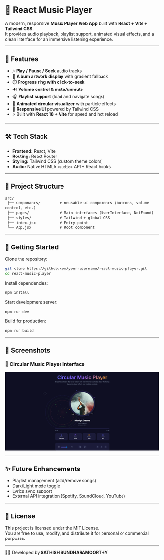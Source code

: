 # 🎵 React Music Player  

A modern, responsive **Music Player Web App** built with **React + Vite + Tailwind CSS**.  
It provides audio playback, playlist support, animated visual effects, and a clean interface for an immersive listening experience.  

---

## 🚀 Features
- 🎶 **Play / Pause / Seek** audio tracks  
- 📀 **Album artwork display** with gradient fallback  
- ⏱️ **Progress ring with click-to-seek**  
- 🔊 **Volume control & mute/unmute**  
- 🎧 **Playlist support** (load and navigate songs)  
- 🌈 **Animated circular visualizer** with particle effects  
- 📱 **Responsive UI** powered by Tailwind CSS  
- ⚡ Built with **React 18 + Vite** for speed and hot reload  

---

## 🛠️ Tech Stack
- **Frontend:** React, Vite  
- **Routing:** React Router  
- **Styling:** Tailwind CSS (custom theme colors)  
- **Audio:** Native HTML5 `<audio>` API + React hooks  

---

## 📂 Project Structure
```
src/
 ├── Componants/         # Reusable UI components (buttons, volume control, etc.)
 ├── pages/              # Main interfaces (UserInterface, NotFound)
 ├── styles/             # Tailwind + global CSS
 ├── index.jsx           # Entry point
 └── App.jsx             # Root component
```

---

## 🚦 Getting Started

Clone the repository:
```bash
git clone https://github.com/your-username/react-music-player.git
cd react-music-player
```

Install dependencies:
```bash
npm install
```

Start development server:
```bash
npm run dev
```

Build for production:
```bash
npm run build
```

---

## 📸 Screenshots  

### 🎵 Circular Music Player Interface  
![Circular Music Player](./assets/sample-output.png)

---

## ✨ Future Enhancements
- Playlist management (add/remove songs)  
- Dark/Light mode toggle  
- Lyrics sync support  
- External API integration (Spotify, SoundCloud, YouTube)  

---

## 📜 License
This project is licensed under the MIT License.  
You are free to use, modify, and distribute it for personal or commercial purposes.  

---

👨‍💻 Developed by **SATHISH SUNDHARAMOORTHY**
